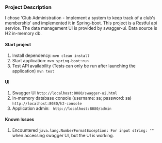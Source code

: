 ### Project Description
I chose 'Club Administration - Implement a system to keep track of a club's membership' and implemented it in Spring-boot.
This project is a Restful api service. The data management UI is provided by swagger-ui. Data source is H2 in-memory db.

#### Start project
1. Install dependency: ```mvn clean install```
2. Start application: ```mvn spring-boot:run```
3. Test API availability (Tests can only be run after launching the application) ```mvn test```


#### UI
1. Swagger UI ```http://localhost:8080/swagger-ui.html```
2. In-memory database console (username: sa; password: sa) ```http://localhost:8080/h2-console```
3. Application admin: ``` http://localhost:8080/admin```

#### Known Issues
1. Encountered ```java.lang.NumberFormatException: For input string: ""``` when accessing swagger UI, but the UI is working.